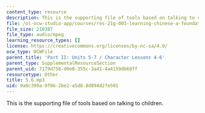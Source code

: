 ```yaml
---
content_type: resource
description: This is the supporting file of tools based on talking to children.
file: /ol-ocw-studio-app/courses/res-21g-003-learning-chinese-a-foundation-course-in-mandarin-spring-2011/9a8c399a9f862be2a5d88d894d27e501_5.6.mp3
file_size: 210387
file_type: audio/mpeg
learning_resource_types: []
license: https://creativecommons.org/licenses/by-nc-sa/4.0/
ocw_type: OCWFile
parent_title: 'Part II: Units 5-7 / Character Lessons 4-6'
parent_type: SupplementalResourceSection
parent_uid: 7179d758-d0e8-355c-3a41-4a4159db68ff
resourcetype: Other
title: 5.6.mp3
uid: 9a8c399a-9f86-2be2-a5d8-8d894d27e501
---
```

This is the supporting file of tools based on talking to children.